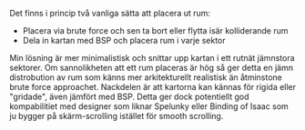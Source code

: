 Det finns i princip två vanliga sätta att placera ut rum:

 - Placera via brute force och sen ta bort eller flytta isär kolliderande rum
 - Dela in kartan med BSP och placera rum i varje sektor

Min lösning är mer minimalistisk och snittar upp kartan i ett rutnät jämnstora sektorer. Om sannolikheten att ett rum placeras är hög så ger detta en jämn distrobution av rum som känns mer arkitekturellt realistisk än åtminstone brute force approachet. Nackdelen är att kartorna kan kännas för rigida eller "gridade", även jämfört med BSP. Detta ger dock potentiellt god kompabilitiet med designer som liknar Spelunky eller Binding of Isaac som ju bygger på skärm-scrolling istället för smooth scrolling.



